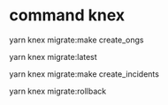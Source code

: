 # command knex

yarn knex migrate:make create_ongs

yarn knex migrate:latest

yarn knex migrate:make create_incidents

yarn knex migrate:rollback
